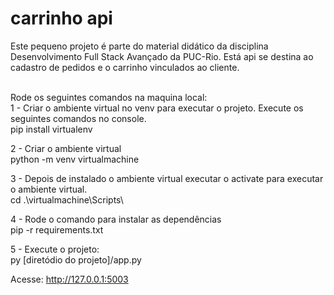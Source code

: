 
# carrinho api
Este pequeno projeto é parte do material didático da disciplina Desenvolvimento Full Stack Avançado da PUC-Rio. Está api se destina ao cadastro de pedidos e o carrinho vinculados ao cliente.

<br />Rode os seguintes comandos na maquina local:
<br />1 - Criar o ambiente virtual no venv para executar o projeto. Execute os seguintes comandos no console.
<br /> pip install virtualenv

2 - Criar o ambiente virtual
<br /> python -m venv virtualmachine

3 - Depois de instalado o ambiente virtual executar o activate para executar o ambiente virtual.
<br /> cd .\virtualmachine\Scripts\ 

4 - Rode o comando para instalar as dependências
<br /> pip -r requirements.txt

5 - Execute o projeto:
<br /> py [diretódio do projeto]/app.py

Acesse: http://127.0.0.1:5003














